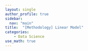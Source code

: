```yaml
---
layout: single
author_profile: true
sidebar:
  nav: "main"
title:  "[Methodology] Linear Model"
categories:
    - Data Science
use_math: true
---
```

